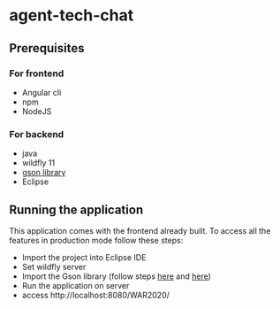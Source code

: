 # agent-tech-chat

## Prerequisites

### For frontend
- Angular cli
- npm 
- NodeJS

### For backend
- java
- wildfly 11
- [gson library](https://mvnrepository.com/artifact/com.google.code.gson/gson/2.8.6)
- Eclipse
## Running the application

This application comes with the frontend already built. To access all the features in production mode follow these steps:

- Import the project into Eclipse IDE
- Set wildfly server 
- Import the Gson library (follow steps [here](https://medium.com/programmers-blockchain/importing-gson-into-eclipse-ec8cf678ad52) and [here](https://metamug.com/article/java/eclipse-gson-class-not-found.html?fbclid=IwAR2_5r2ESyQitvINdM-m8cp50n-REQMrHGSHxQ9oRqpqggLyjb35P6Sf6Vw))
- Run the application on server
- access http://localhost:8080/WAR2020/
